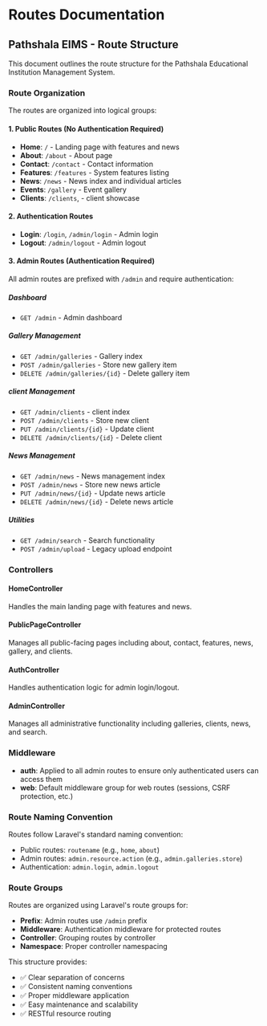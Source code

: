 # Routes Documentation

## Pathshala EIMS - Route Structure

This document outlines the route structure for the Pathshala Educational Institution Management System.

### Route Organization

The routes are organized into logical groups:

#### 1. Public Routes (No Authentication Required)
- **Home**: `/` - Landing page with features and news
- **About**: `/about` - About page
- **Contact**: `/contact` - Contact information
- **Features**: `/features` - System features listing
- **News**: `/news` - News index and individual articles
- **Events**: `/gallery` - Event gallery
- **Clients**: `/clients`, - client showcase

#### 2. Authentication Routes
- **Login**: `/login`, `/admin/login` - Admin login
- **Logout**: `/admin/logout` - Admin logout

#### 3. Admin Routes (Authentication Required)
All admin routes are prefixed with `/admin` and require authentication:

##### Dashboard
- `GET /admin` - Admin dashboard

##### Gallery Management
- `GET /admin/galleries` - Gallery index
- `POST /admin/galleries` - Store new gallery item
- `DELETE /admin/galleries/{id}` - Delete gallery item

##### client Management
- `GET /admin/clients` - client index
- `POST /admin/clients` - Store new client
- `PUT /admin/clients/{id}` - Update client
- `DELETE /admin/clients/{id}` - Delete client

##### News Management
- `GET /admin/news` - News management index
- `POST /admin/news` - Store new news article
- `PUT /admin/news/{id}` - Update news article
- `DELETE /admin/news/{id}` - Delete news article

##### Utilities
- `GET /admin/search` - Search functionality
- `POST /admin/upload` - Legacy upload endpoint

### Controllers

#### HomeController
Handles the main landing page with features and news.

#### PublicPageController
Manages all public-facing pages including about, contact, features, news, gallery, and clients.

#### AuthController
Handles authentication logic for admin login/logout.

#### AdminController
Manages all administrative functionality including galleries, clients, news, and search.

### Middleware

- **auth**: Applied to all admin routes to ensure only authenticated users can access them
- **web**: Default middleware group for web routes (sessions, CSRF protection, etc.)

### Route Naming Convention

Routes follow Laravel's standard naming convention:
- Public routes: `routename` (e.g., `home`, `about`)
- Admin routes: `admin.resource.action` (e.g., `admin.galleries.store`)
- Authentication: `admin.login`, `admin.logout`

### Route Groups

Routes are organized using Laravel's route groups for:
- **Prefix**: Admin routes use `/admin` prefix
- **Middleware**: Authentication middleware for protected routes
- **Controller**: Grouping routes by controller
- **Namespace**: Proper controller namespacing

This structure provides:
- ✅ Clear separation of concerns
- ✅ Consistent naming conventions
- ✅ Proper middleware application
- ✅ Easy maintenance and scalability
- ✅ RESTful resource routing